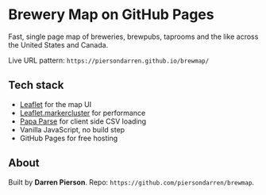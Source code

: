 # Brewery Map on GitHub Pages

Fast, single page map of breweries, brewpubs, taprooms and the like across the United States and Canada.

Live URL pattern: `https://piersondarren.github.io/brewmap/`

## Tech stack
- [Leaflet](https://leafletjs.com/) for the map UI
- [Leaflet.markercluster](https://github.com/Leaflet/Leaflet.markercluster) for performance
- [Papa Parse](https://www.papaparse.com/) for client side CSV loading
- Vanilla JavaScript, no build step
- GitHub Pages for free hosting


## About
Built by **Darren Pierson**. Repo: `https://github.com/piersondarren/brewmap`.
